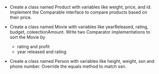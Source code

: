 - Create a class named Product with variables like weight, price, and id. Implement the Comparable interface to compare products based on their price.

- Create a class named Movie with variables like yearReleased, rating, budget, coleectionAmount. Write two Comparator implementations to sort the Movie by
    - rating and profit
    - year released and rating

- Create a class named Person with variables  like height, weight, ssn and phone number. Override the equals method to match ssn. 